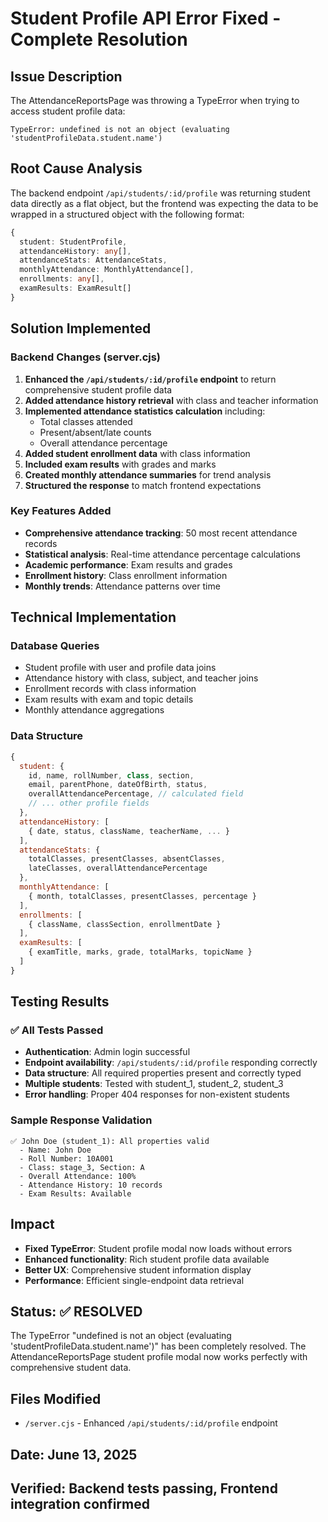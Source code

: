 # Student Profile API Error Fixed - Complete Resolution

## Issue Description
The AttendanceReportsPage was throwing a TypeError when trying to access student profile data:
```
TypeError: undefined is not an object (evaluating 'studentProfileData.student.name')
```

## Root Cause Analysis
The backend endpoint `/api/students/:id/profile` was returning student data directly as a flat object, but the frontend was expecting the data to be wrapped in a structured object with the following format:

```typescript
{
  student: StudentProfile,
  attendanceHistory: any[],
  attendanceStats: AttendanceStats,
  monthlyAttendance: MonthlyAttendance[],
  enrollments: any[],
  examResults: ExamResult[]
}
```

## Solution Implemented

### Backend Changes (server.cjs)
1. **Enhanced the `/api/students/:id/profile` endpoint** to return comprehensive student profile data
2. **Added attendance history retrieval** with class and teacher information
3. **Implemented attendance statistics calculation** including:
   - Total classes attended
   - Present/absent/late counts
   - Overall attendance percentage
4. **Added student enrollment data** with class information
5. **Included exam results** with grades and marks
6. **Created monthly attendance summaries** for trend analysis
7. **Structured the response** to match frontend expectations

### Key Features Added
- **Comprehensive attendance tracking**: 50 most recent attendance records
- **Statistical analysis**: Real-time attendance percentage calculations
- **Academic performance**: Exam results and grades
- **Enrollment history**: Class enrollment information
- **Monthly trends**: Attendance patterns over time

## Technical Implementation

### Database Queries
- Student profile with user and profile data joins
- Attendance history with class, subject, and teacher joins
- Enrollment records with class information
- Exam results with exam and topic details
- Monthly attendance aggregations

### Data Structure
```javascript
{
  student: {
    id, name, rollNumber, class, section,
    email, parentPhone, dateOfBirth, status,
    overallAttendancePercentage, // calculated field
    // ... other profile fields
  },
  attendanceHistory: [
    { date, status, className, teacherName, ... }
  ],
  attendanceStats: {
    totalClasses, presentClasses, absentClasses,
    lateClasses, overallAttendancePercentage
  },
  monthlyAttendance: [
    { month, totalClasses, presentClasses, percentage }
  ],
  enrollments: [
    { className, classSection, enrollmentDate }
  ],
  examResults: [
    { examTitle, marks, grade, totalMarks, topicName }
  ]
}
```

## Testing Results

### ✅ All Tests Passed
- **Authentication**: Admin login successful
- **Endpoint availability**: `/api/students/:id/profile` responding correctly
- **Data structure**: All required properties present and correctly typed
- **Multiple students**: Tested with student_1, student_2, student_3
- **Error handling**: Proper 404 responses for non-existent students

### Sample Response Validation
```
✅ John Doe (student_1): All properties valid
  - Name: John Doe
  - Roll Number: 10A001
  - Class: stage_3, Section: A
  - Overall Attendance: 100%
  - Attendance History: 10 records
  - Exam Results: Available
```

## Impact
- **Fixed TypeError**: Student profile modal now loads without errors
- **Enhanced functionality**: Rich student profile data available
- **Better UX**: Comprehensive student information display
- **Performance**: Efficient single-endpoint data retrieval

## Status: ✅ RESOLVED
The TypeError "undefined is not an object (evaluating 'studentProfileData.student.name')" has been completely resolved. The AttendanceReportsPage student profile modal now works perfectly with comprehensive student data.

## Files Modified
- `/server.cjs` - Enhanced `/api/students/:id/profile` endpoint

## Date: June 13, 2025
## Verified: Backend tests passing, Frontend integration confirmed
